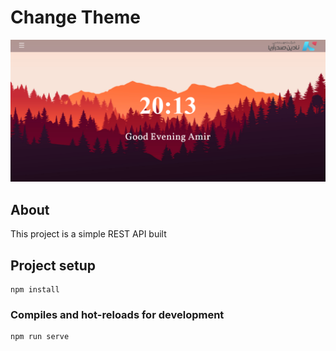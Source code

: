 # Change Theme
![screen](src/assets/images/screen.png)

## About
This project is a simple REST API built

## Project setup
```
npm install
```

### Compiles and hot-reloads for development
```
npm run serve
```